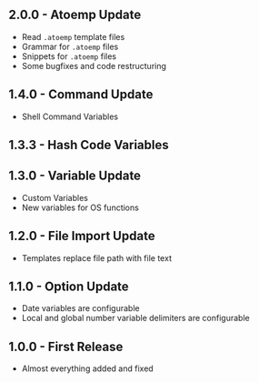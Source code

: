 ## 2.0.0 - Atoemp Update
* Read `.atoemp` template files
* Grammar for `.atoemp` files
* Snippets for `.atoemp` files
* Some bugfixes and code restructuring

## 1.4.0 - Command Update
* Shell Command Variables

## 1.3.3 - Hash Code Variables

## 1.3.0 - Variable Update
* Custom Variables
* New variables for OS functions

## 1.2.0 - File Import Update
* Templates replace file path with file text

## 1.1.0 - Option Update
* Date variables are configurable
* Local and global number variable delimiters are configurable

## 1.0.0 - First Release
* Almost everything added and fixed
